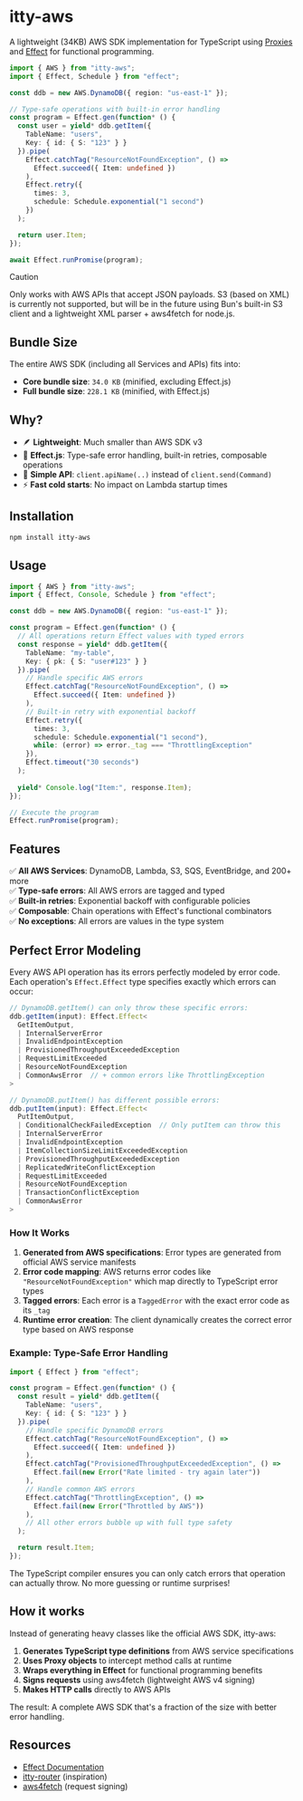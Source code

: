# itty-aws

A lightweight (34KB) AWS SDK implementation for TypeScript using [Proxies](https://developer.mozilla.org/en-US/docs/Web/JavaScript/Reference/Global_Objects/Proxy) and [Effect](https://effect.website) for functional programming.

```ts
import { AWS } from "itty-aws";
import { Effect, Schedule } from "effect";

const ddb = new AWS.DynamoDB({ region: "us-east-1" });

// Type-safe operations with built-in error handling
const program = Effect.gen(function* () {
  const user = yield* ddb.getItem({
    TableName: "users",
    Key: { id: { S: "123" } }
  }).pipe(
    Effect.catchTag("ResourceNotFoundException", () => 
      Effect.succeed({ Item: undefined })
    ),
    Effect.retry({
      times: 3,
      schedule: Schedule.exponential("1 second")
    })
  );

  return user.Item;
});

await Effect.runPromise(program);
```

> [!CAUTION]
> Only works with AWS APIs that accept JSON payloads. S3 (based on XML) is currently not supported, but will be in the future using Bun's built-in S3 client and a lightweight XML parser + aws4fetch for node.js.

## Bundle Size

The entire AWS SDK (including all Services and APIs) fits into:

- **Core bundle size**: `34.0 KB` (minified, excluding Effect.js)
- **Full bundle size**: `228.1 KB` (minified, with Effect.js)

## Why?

- 🪶 **Lightweight**: Much smaller than AWS SDK v3
- 🔄 **Effect.js**: Type-safe error handling, built-in retries, composable operations
- 🎯 **Simple API**: `client.apiName(..)` instead of `client.send(Command)`
- ⚡ **Fast cold starts**: No impact on Lambda startup times

## Installation

```bash
npm install itty-aws
```

## Usage

```ts
import { AWS } from "itty-aws";
import { Effect, Console, Schedule } from "effect";

const ddb = new AWS.DynamoDB({ region: "us-east-1" });

const program = Effect.gen(function* () {
  // All operations return Effect values with typed errors
  const response = yield* ddb.getItem({
    TableName: "my-table",
    Key: { pk: { S: "user#123" } }
  }).pipe(
    // Handle specific AWS errors
    Effect.catchTag("ResourceNotFoundException", () => 
      Effect.succeed({ Item: undefined })
    ),
    // Built-in retry with exponential backoff
    Effect.retry({
      times: 3,
      schedule: Schedule.exponential("1 second"),
      while: (error) => error._tag === "ThrottlingException"
    }),
    Effect.timeout("30 seconds")
  );
  
  yield* Console.log("Item:", response.Item);
});

// Execute the program
Effect.runPromise(program);
```

## Features

✅ **All AWS Services**: DynamoDB, Lambda, S3, SQS, EventBridge, and 200+ more  
✅ **Type-safe errors**: All AWS errors are tagged and typed  
✅ **Built-in retries**: Exponential backoff with configurable policies  
✅ **Composable**: Chain operations with Effect's functional combinators  
✅ **No exceptions**: All errors are values in the type system  

## Perfect Error Modeling

Every AWS API operation has its errors perfectly modeled by error code. Each operation's `Effect.Effect` type specifies exactly which errors can occur:

```ts
// DynamoDB.getItem() can only throw these specific errors:
ddb.getItem(input): Effect.Effect<
  GetItemOutput,
  | InternalServerError
  | InvalidEndpointException  
  | ProvisionedThroughputExceededException
  | RequestLimitExceeded
  | ResourceNotFoundException
  | CommonAwsError  // + common errors like ThrottlingException
>

// DynamoDB.putItem() has different possible errors:
ddb.putItem(input): Effect.Effect<
  PutItemOutput,
  | ConditionalCheckFailedException  // Only putItem can throw this
  | InternalServerError
  | InvalidEndpointException
  | ItemCollectionSizeLimitExceededException
  | ProvisionedThroughputExceededException
  | ReplicatedWriteConflictException
  | RequestLimitExceeded
  | ResourceNotFoundException
  | TransactionConflictException
  | CommonAwsError
>
```

### How It Works

1. **Generated from AWS specifications**: Error types are generated from official AWS service manifests
2. **Error code mapping**: AWS returns error codes like `"ResourceNotFoundException"` which map directly to TypeScript error types
3. **Tagged errors**: Each error is a `TaggedError` with the exact error code as its `_tag`
4. **Runtime error creation**: The client dynamically creates the correct error type based on AWS response

### Example: Type-Safe Error Handling

```ts
import { Effect } from "effect";

const program = Effect.gen(function* () {
  const result = yield* ddb.getItem({ 
    TableName: "users", 
    Key: { id: { S: "123" } } 
  }).pipe(
    // Handle specific DynamoDB errors
    Effect.catchTag("ResourceNotFoundException", () => 
      Effect.succeed({ Item: undefined })
    ),
    Effect.catchTag("ProvisionedThroughputExceededException", () =>
      Effect.fail(new Error("Rate limited - try again later"))
    ),
    // Handle common AWS errors  
    Effect.catchTag("ThrottlingException", () =>
      Effect.fail(new Error("Throttled by AWS"))
    ),
    // All other errors bubble up with full type safety
  );

  return result.Item;
});
```

The TypeScript compiler ensures you can only catch errors that operation can actually throw. No more guessing or runtime surprises!

## How it works

Instead of generating heavy classes like the official AWS SDK, itty-aws:

1. **Generates TypeScript type definitions** from AWS service specifications
2. **Uses Proxy objects** to intercept method calls at runtime
3. **Wraps everything in Effect** for functional programming benefits
4. **Signs requests** using aws4fetch (lightweight AWS v4 signing)
5. **Makes HTTP calls** directly to AWS APIs

The result: A complete AWS SDK that's a fraction of the size with better error handling.

## Resources

- [Effect Documentation](https://effect.website)
- [itty-router](https://github.com/kwhitley/itty-router) (inspiration)
- [aws4fetch](https://github.com/mhart/aws4fetch) (request signing)
